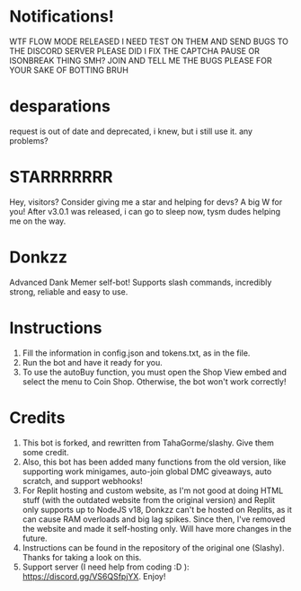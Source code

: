 # Notifications! 
WTF FLOW MODE RELEASED I NEED TEST ON THEM AND SEND BUGS TO THE DISCORD SERVER PLEASE
DID I FIX THE CAPTCHA PAUSE OR ISONBREAK THING SMH?
JOIN AND TELL ME THE BUGS PLEASE FOR YOUR SAKE OF BOTTING BRUH

# desparations
request is out of date and deprecated, i knew, but i still use it. any problems?


# STARRRRRRR
Hey, visitors? Consider giving me a star and helping for devs? A big W for you!
After v3.0.1 was released, i can go to sleep now, tysm dudes helping me on the way.

# Donkzz
Advanced Dank Memer self-bot! Supports slash commands, incredibly strong, reliable and easy to use.


# Instructions
  1. Fill the information in config.json and tokens.txt, as in the file.
  2. Run the bot and have it ready for you.
  3. To use the autoBuy function, you must open the Shop View embed and select the menu to Coin Shop. Otherwise, the bot won't work correctly!

# Credits
  1. This bot is forked, and rewritten from TahaGorme/slashy. Give them some credit.
  2. Also, this bot has been added many functions from the old version, like supporting work minigames, auto-join global DMC giveaways, auto scratch, and support webhooks!
  3. For Replit hosting and custom website, as I'm not good at doing HTML stuff (with the outdated website from the original version) and Replit only supports up to NodeJS v18, Donkzz can't be hosted on Replits, as it can cause RAM overloads and big lag spikes. Since then, I've removed the website and made it self-hosting only. Will have more changes in the future.
  4. Instructions can be found in the repository of the original one (Slashy). Thanks for taking a look on this.
  5. Support server (I need help from coding :D ): https://discord.gg/VS6QSfpjYX. Enjoy!
